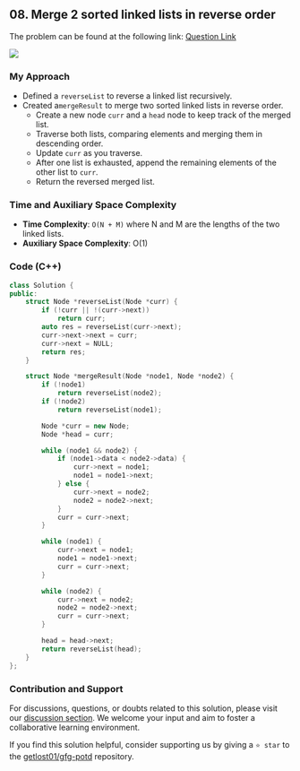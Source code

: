 ## 08. Merge 2 sorted linked lists in reverse order
The problem can be found at the following link: [Question Link](https://www.geeksforgeeks.org/problems/merge-2-sorted-linked-list-in-reverse-order/1)

![](https://badgen.net/badge/Level/Medium/yellow)

### My Approach

- Defined a `reverseList` to reverse a linked list recursively.
- Created a`mergeResult` to merge two sorted linked lists in reverse order.
  - Create a new node `curr` and a `head` node to keep track of the merged list.
  - Traverse both lists, comparing elements and merging them in descending order.
  - Update `curr` as you traverse.
  - After one list is exhausted, append the remaining elements of the other list to `curr`.
  - Return the reversed merged list.

### Time and Auxiliary Space Complexity

- **Time Complexity**: `O(N + M)` where N and M are the lengths of the two linked lists.
- **Auxiliary Space Complexity**: O(1)

### Code (C++)

```cpp
class Solution {
public:
    struct Node *reverseList(Node *curr) {
        if (!curr || !(curr->next))
            return curr;
        auto res = reverseList(curr->next);
        curr->next->next = curr;
        curr->next = NULL;
        return res;
    }

    struct Node *mergeResult(Node *node1, Node *node2) {
        if (!node1)
            return reverseList(node2);
        if (!node2)
            return reverseList(node1);

        Node *curr = new Node;
        Node *head = curr;

        while (node1 && node2) {
            if (node1->data < node2->data) {
                curr->next = node1;
                node1 = node1->next;
            } else {
                curr->next = node2;
                node2 = node2->next;
            }
            curr = curr->next;
        }

        while (node1) {
            curr->next = node1;
            node1 = node1->next;
            curr = curr->next;
        }

        while (node2) {
            curr->next = node2;
            node2 = node2->next;
            curr = curr->next;
        }

        head = head->next;
        return reverseList(head);
    }
};
```

### Contribution and Support

For discussions, questions, or doubts related to this solution, please visit our [discussion section](https://github.com/getlost01/gfg-potd/discussions). We welcome your input and aim to foster a collaborative learning environment.

If you find this solution helpful, consider supporting us by giving a `⭐ star` to the [getlost01/gfg-potd](https://github.com/getlost01/gfg-potd) repository.